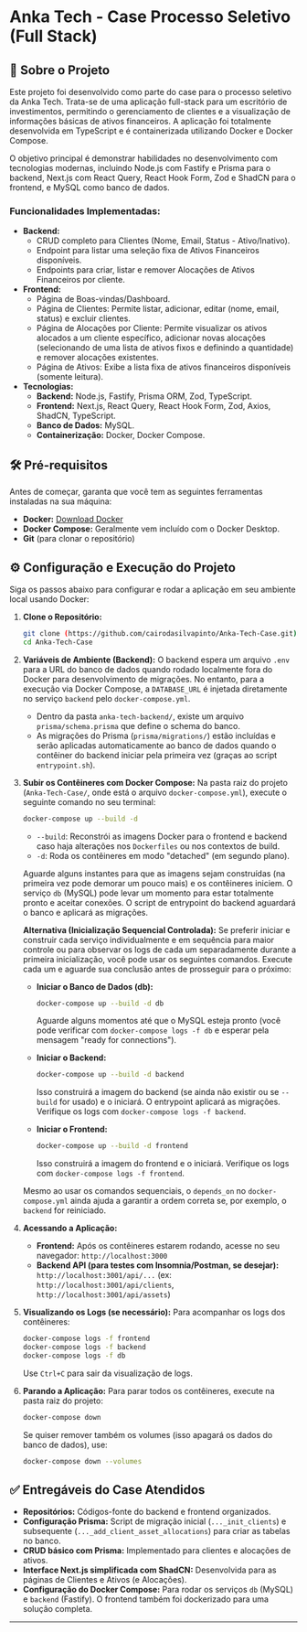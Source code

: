 # Anka Tech - Case Processo Seletivo (Full Stack)

## 🚀 Sobre o Projeto

Este projeto foi desenvolvido como parte do case para o processo seletivo da Anka Tech. Trata-se de uma aplicação full-stack para um escritório de investimentos, permitindo o gerenciamento de clientes e a visualização de informações básicas de ativos financeiros. A aplicação foi totalmente desenvolvida em TypeScript e é containerizada utilizando Docker e Docker Compose.

O objetivo principal é demonstrar habilidades no desenvolvimento com tecnologias modernas, incluindo Node.js com Fastify e Prisma para o backend, Next.js com React Query, React Hook Form, Zod e ShadCN para o frontend, e MySQL como banco de dados.

### Funcionalidades Implementadas:
* **Backend:**
    * CRUD completo para Clientes (Nome, Email, Status - Ativo/Inativo).
    * Endpoint para listar uma seleção fixa de Ativos Financeiros disponíveis.
    * Endpoints para criar, listar e remover Alocações de Ativos Financeiros por cliente.
* **Frontend:**
    * Página de Boas-vindas/Dashboard.
    * Página de Clientes: Permite listar, adicionar, editar (nome, email, status) e excluir clientes.
    * Página de Alocações por Cliente: Permite visualizar os ativos alocados a um cliente específico, adicionar novas alocações (selecionando de uma lista de ativos fixos e definindo a quantidade) e remover alocações existentes.
    * Página de Ativos: Exibe a lista fixa de ativos financeiros disponíveis (somente leitura).
* **Tecnologias:**
    * **Backend:** Node.js, Fastify, Prisma ORM, Zod, TypeScript.
    * **Frontend:** Next.js, React Query, React Hook Form, Zod, Axios, ShadCN, TypeScript.
    * **Banco de Dados:** MySQL.
    * **Containerização:** Docker, Docker Compose.

## 🛠️ Pré-requisitos

Antes de começar, garanta que você tem as seguintes ferramentas instaladas na sua máquina:
* **Docker:** [Download Docker](https://www.docker.com/products/docker-desktop)
* **Docker Compose:** Geralmente vem incluído com o Docker Desktop.
* **Git** (para clonar o repositório)

## ⚙️ Configuração e Execução do Projeto

Siga os passos abaixo para configurar e rodar a aplicação em seu ambiente local usando Docker:

1.  **Clone o Repositório:**
    ```bash
    git clone (https://github.com/cairodasilvapinto/Anka-Tech-Case.git)
    cd Anka-Tech-Case
    ```

2.  **Variáveis de Ambiente (Backend):**
    O backend espera um arquivo `.env` para a URL do banco de dados quando rodado localmente fora do Docker para desenvolvimento de migrações. No entanto, para a execução via Docker Compose, a `DATABASE_URL` é injetada diretamente no serviço `backend` pelo `docker-compose.yml`.
    * Dentro da pasta `anka-tech-backend/`, existe um arquivo `prisma/schema.prisma` que define o schema do banco.
    * As migrações do Prisma (`prisma/migrations/`) estão incluídas e serão aplicadas automaticamente ao banco de dados quando o contêiner do backend iniciar pela primeira vez (graças ao script `entrypoint.sh`).

3.  **Subir os Contêineres com Docker Compose:**
    Na pasta raiz do projeto (`Anka-Tech-Case/`, onde está o arquivo `docker-compose.yml`), execute o seguinte comando no seu terminal:
    ```bash
    docker-compose up --build -d
    ```
    * `--build`: Reconstrói as imagens Docker para o frontend e backend caso haja alterações nos `Dockerfiles` ou nos contextos de build.
    * `-d`: Roda os contêineres em modo "detached" (em segundo plano).

    Aguarde alguns instantes para que as imagens sejam construídas (na primeira vez pode demorar um pouco mais) e os contêineres iniciem. O serviço `db` (MySQL) pode levar um momento para estar totalmente pronto e aceitar conexões. O script de entrypoint do backend aguardará o banco e aplicará as migrações.

    **Alternativa (Inicialização Sequencial Controlada):**
    Se preferir iniciar e construir cada serviço individualmente e em sequência para maior controle ou para observar os logs de cada um separadamente durante a primeira inicialização, você pode usar os seguintes comandos. Execute cada um e aguarde sua conclusão antes de prosseguir para o próximo:

    * **Iniciar o Banco de Dados (db):**
        ```bash
        docker-compose up --build -d db
        ```
        Aguarde alguns momentos até que o MySQL esteja pronto (você pode verificar com `docker-compose logs -f db` e esperar pela mensagem "ready for connections").

    * **Iniciar o Backend:**
        ```bash
        docker-compose up --build -d backend
        ```
        Isso construirá a imagem do backend (se ainda não existir ou se `--build` for usado) e o iniciará. O entrypoint aplicará as migrações. Verifique os logs com `docker-compose logs -f backend`.

    * **Iniciar o Frontend:**
        ```bash
        docker-compose up --build -d frontend
        ```
        Isso construirá a imagem do frontend e o iniciará. Verifique os logs com `docker-compose logs -f frontend`.

    Mesmo ao usar os comandos sequenciais, o `depends_on` no `docker-compose.yml` ainda ajuda a garantir a ordem correta se, por exemplo, o `backend` for reiniciado.

4.  **Acessando a Aplicação:**
    * **Frontend:** Após os contêineres estarem rodando, acesse no seu navegador:
        `http://localhost:3000`
    * **Backend API (para testes com Insomnia/Postman, se desejar):**
        `http://localhost:3001/api/...` (ex: `http://localhost:3001/api/clients`, `http://localhost:3001/api/assets`)

5.  **Visualizando os Logs (se necessário):**
    Para acompanhar os logs dos contêineres:
    ```bash
    docker-compose logs -f frontend
    docker-compose logs -f backend
    docker-compose logs -f db
    ```
    Use `Ctrl+C` para sair da visualização de logs.

6.  **Parando a Aplicação:**
    Para parar todos os contêineres, execute na pasta raiz do projeto:
    ```bash
    docker-compose down
    ```
    Se quiser remover também os volumes (isso apagará os dados do banco de dados), use:
    ```bash
    docker-compose down --volumes
    ```

## ✅ Entregáveis do Case Atendidos

* **Repositórios:** Códigos-fonte do backend e frontend organizados.
* **Configuração Prisma:** Script de migração inicial (`..._init_clients`) e subsequente (`..._add_client_asset_allocations`) para criar as tabelas no banco.
* **CRUD básico com Prisma:** Implementado para clientes e alocações de ativos.
* **Interface Next.js simplificada com ShadCN:** Desenvolvida para as páginas de Clientes e Ativos (e Alocações).
* **Configuração do Docker Compose:** Para rodar os serviços `db` (MySQL) e `backend` (Fastify). O frontend também foi dockerizado para uma solução completa.

---
